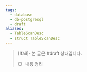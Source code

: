 ```yaml
---
tags:
  - database
  - db-postgresql
  - draft
aliases:
  - TableScanDesc
  - struct TableScanDesc
---
```

> [!fail]- 본 글은 #draft 상태입니다.
> - [ ] 내용 정리